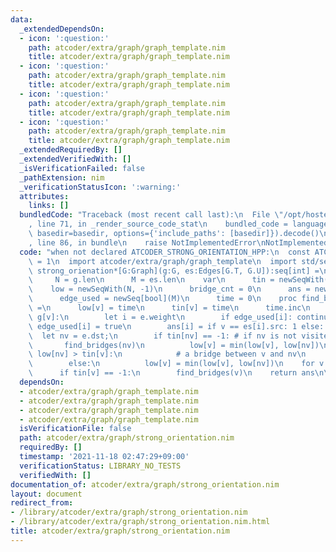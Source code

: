 ```yaml
---
data:
  _extendedDependsOn:
  - icon: ':question:'
    path: atcoder/extra/graph/graph_template.nim
    title: atcoder/extra/graph/graph_template.nim
  - icon: ':question:'
    path: atcoder/extra/graph/graph_template.nim
    title: atcoder/extra/graph/graph_template.nim
  - icon: ':question:'
    path: atcoder/extra/graph/graph_template.nim
    title: atcoder/extra/graph/graph_template.nim
  - icon: ':question:'
    path: atcoder/extra/graph/graph_template.nim
    title: atcoder/extra/graph/graph_template.nim
  _extendedRequiredBy: []
  _extendedVerifiedWith: []
  _isVerificationFailed: false
  _pathExtension: nim
  _verificationStatusIcon: ':warning:'
  attributes:
    links: []
  bundledCode: "Traceback (most recent call last):\n  File \"/opt/hostedtoolcache/Python/3.10.1/x64/lib/python3.10/site-packages/onlinejudge_verify/documentation/build.py\"\
    , line 71, in _render_source_code_stat\n    bundled_code = language.bundle(stat.path,\
    \ basedir=basedir, options={'include_paths': [basedir]}).decode()\n  File \"/opt/hostedtoolcache/Python/3.10.1/x64/lib/python3.10/site-packages/onlinejudge_verify/languages/nim.py\"\
    , line 86, in bundle\n    raise NotImplementedError\nNotImplementedError\n"
  code: "when not declared ATCODER_STRONG_ORIENTATION_HPP:\n  const ATCODER_STRONG_ORIENTATION_HPP*\
    \ = 1\n  import atcoder/extra/graph/graph_template\n  import std/sequtils\n  proc\
    \ strong_orienation*[G:Graph](g:G, es:Edges[G.T, G.U]):seq[int] =\n    let\n \
    \     N = g.len\n      M = es.len\n    var\n      tin = newSeqWith(N, -1)\n  \
    \    low = newSeqWith(N, -1)\n      bridge_cnt = 0\n      ans = newSeq[int](M)\n\
    \      edge_used = newSeq[bool](M)\n      time = 0\n    proc find_bridges(v:int)\
    \ =\n      low[v] = time\n      tin[v] = time\n      time.inc\n      for e in\
    \ g[v]:\n        let i = e.weight\n        if edge_used[i]: continue\n       \
    \ edge_used[i] = true\n        ans[i] = if v == es[i].src: 1 else: -1\n      \
    \  let nv = e.dst;\n        if tin[nv] == -1: # if nv is not visited yet\n   \
    \       find_bridges(nv)\n          low[v] = min(low[v], low[nv])\n          if\
    \ low[nv] > tin[v]:\n            # a bridge between v and nv\n            bridge_cnt.inc\n\
    \        else:\n          low[v] = min(low[v], low[nv])\n    for v in 0..<N:\n\
    \      if tin[v] == -1:\n        find_bridges(v)\n    return ans\n\n\n"
  dependsOn:
  - atcoder/extra/graph/graph_template.nim
  - atcoder/extra/graph/graph_template.nim
  - atcoder/extra/graph/graph_template.nim
  - atcoder/extra/graph/graph_template.nim
  isVerificationFile: false
  path: atcoder/extra/graph/strong_orientation.nim
  requiredBy: []
  timestamp: '2021-11-18 02:47:29+09:00'
  verificationStatus: LIBRARY_NO_TESTS
  verifiedWith: []
documentation_of: atcoder/extra/graph/strong_orientation.nim
layout: document
redirect_from:
- /library/atcoder/extra/graph/strong_orientation.nim
- /library/atcoder/extra/graph/strong_orientation.nim.html
title: atcoder/extra/graph/strong_orientation.nim
---
```

